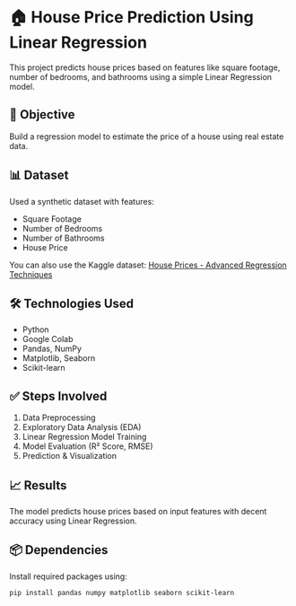 # 🏠 House Price Prediction Using Linear Regression

This project predicts house prices based on features like square footage, number of bedrooms, and bathrooms using a simple Linear Regression model.

## 📌 Objective
Build a regression model to estimate the price of a house using real estate data.

## 📊 Dataset
Used a synthetic dataset with features:
- Square Footage
- Number of Bedrooms
- Number of Bathrooms
- House Price

You can also use the Kaggle dataset: [House Prices - Advanced Regression Techniques](https://www.kaggle.com/competitions/house-prices-advanced-regression-techniques)

## 🛠️ Technologies Used
- Python
- Google Colab
- Pandas, NumPy
- Matplotlib, Seaborn
- Scikit-learn

## ✅ Steps Involved
1. Data Preprocessing
2. Exploratory Data Analysis (EDA)
3. Linear Regression Model Training
4. Model Evaluation (R² Score, RMSE)
5. Prediction & Visualization

## 📈 Results
The model predicts house prices based on input features with decent accuracy using Linear Regression.

## 📦 Dependencies
Install required packages using:
```bash
pip install pandas numpy matplotlib seaborn scikit-learn


